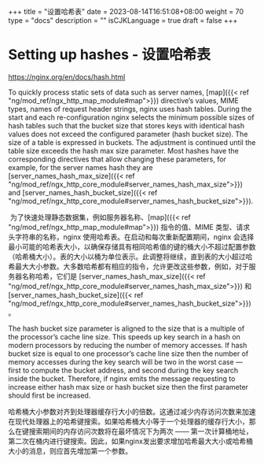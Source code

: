 +++
title = "设置哈希表"
date = 2023-08-14T16:51:08+08:00
weight = 70
type = "docs"
description = ""
isCJKLanguage = true
draft = false
+++

# Setting up hashes - 设置哈希表

https://nginx.org/en/docs/hash.html

To quickly process static sets of data such as server names, [map]({{< ref "ng/mod_ref/ngx_http_map_module#map">}}) directive’s values, MIME types, names of request header strings, nginx uses hash tables. During the start and each re-configuration nginx selects the minimum possible sizes of hash tables such that the bucket size that stores keys with identical hash values does not exceed the configured parameter (hash bucket size). The size of a table is expressed in buckets. The adjustment is continued until the table size exceeds the hash max size parameter. Most hashes have the corresponding directives that allow changing these parameters, for example, for the server names hash they are [server_names_hash_max_size]({{< ref "ng/mod_ref/ngx_http_core_module#server_names_hash_max_size">}}) and [server_names_hash_bucket_size]({{< ref "ng/mod_ref/ngx_http_core_module#server_names_hash_bucket_size">}}).

​	为了快速处理静态数据集，例如服务器名称、[map]({{< ref "ng/mod_ref/ngx_http_map_module#map">}}) 指令的值、MIME 类型、请求头字符串的名称，nginx 使用哈希表。在启动和每次重新配置期间，nginx 会选择最小可能的哈希表大小，以确保存储具有相同哈希值的键的桶大小不超过配置参数（哈希桶大小）。表的大小以桶为单位表示。此调整将继续，直到表的大小超过哈希最大大小参数。大多数哈希都有相应的指令，允许更改这些参数，例如，对于服务器名称哈希，它们是 [server_names_hash_max_size]({{< ref "ng/mod_ref/ngx_http_core_module#server_names_hash_max_size">}}) 和 [server_names_hash_bucket_size]({{< ref "ng/mod_ref/ngx_http_core_module#server_names_hash_bucket_size">}})。



The hash bucket size parameter is aligned to the size that is a multiple of the processor’s cache line size. This speeds up key search in a hash on modern processors by reducing the number of memory accesses. If hash bucket size is equal to one processor’s cache line size then the number of memory accesses during the key search will be two in the worst case — first to compute the bucket address, and second during the key search inside the bucket. Therefore, if nginx emits the message requesting to increase either hash max size or hash bucket size then the first parameter should first be increased.

​	哈希桶大小参数对齐到处理器缓存行大小的倍数。这通过减少内存访问次数来加速在现代处理器上的哈希键搜索。如果哈希桶大小等于一个处理器的缓存行大小，那么在键搜索期间的内存访问次数将在最坏情况下为两次 —— 第一次计算桶地址，第二次在桶内进行键搜索。因此，如果nginx发出要求增加哈希最大大小或哈希桶大小的消息，则应首先增加第一个参数。